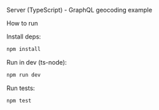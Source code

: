 Server (TypeScript) - GraphQL geocoding example

How to run

Install deps:

```bash
npm install
```

Run in dev (ts-node):

```bash
npm run dev
```

Run tests:

```bash
npm test
```
